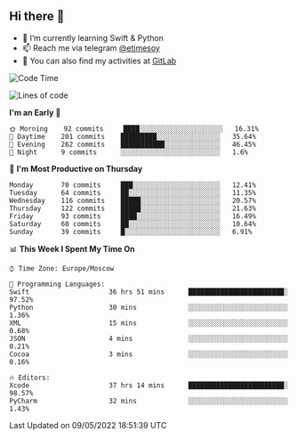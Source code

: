 ## Hi there 👋
- 🌱 I’m currently learning Swift & Python
- 📫 Reach me via telegram [@etimesoy](https://t.me/etimesoy/)
- 🦊 You can also find my activities at [GitLab](https://gitlab.com/etimesoy)

<!--START_SECTION:waka-->
![Code Time](http://img.shields.io/badge/Code%20Time-0-blue)

![Lines of code](https://img.shields.io/badge/From%20Hello%20World%20I%27ve%20Written-188%20Thousand%20lines%20of%20code-blue)

**I'm an Early 🐤** 

```text
🌞 Morning    92 commits     ████░░░░░░░░░░░░░░░░░░░░░   16.31% 
🌆 Daytime    201 commits    █████████░░░░░░░░░░░░░░░░   35.64% 
🌃 Evening    262 commits    ███████████░░░░░░░░░░░░░░   46.45% 
🌙 Night      9 commits      ░░░░░░░░░░░░░░░░░░░░░░░░░   1.6%

```
📅 **I'm Most Productive on Thursday** 

```text
Monday       70 commits     ███░░░░░░░░░░░░░░░░░░░░░░   12.41% 
Tuesday      64 commits     ██░░░░░░░░░░░░░░░░░░░░░░░   11.35% 
Wednesday    116 commits    █████░░░░░░░░░░░░░░░░░░░░   20.57% 
Thursday     122 commits    █████░░░░░░░░░░░░░░░░░░░░   21.63% 
Friday       93 commits     ████░░░░░░░░░░░░░░░░░░░░░   16.49% 
Saturday     60 commits     ██░░░░░░░░░░░░░░░░░░░░░░░   10.64% 
Sunday       39 commits     █░░░░░░░░░░░░░░░░░░░░░░░░   6.91%

```


📊 **This Week I Spent My Time On** 

```text
⌚︎ Time Zone: Europe/Moscow

💬 Programming Languages: 
Swift                    36 hrs 51 mins      ████████████████████████░   97.52% 
Python                   30 mins             ░░░░░░░░░░░░░░░░░░░░░░░░░   1.36% 
XML                      15 mins             ░░░░░░░░░░░░░░░░░░░░░░░░░   0.68% 
JSON                     4 mins              ░░░░░░░░░░░░░░░░░░░░░░░░░   0.21% 
Cocoa                    3 mins              ░░░░░░░░░░░░░░░░░░░░░░░░░   0.16%

🔥 Editors: 
Xcode                    37 hrs 14 mins      ████████████████████████░   98.57% 
PyCharm                  32 mins             ░░░░░░░░░░░░░░░░░░░░░░░░░   1.43%

```


 Last Updated on 09/05/2022 18:51:39 UTC
<!--END_SECTION:waka-->
